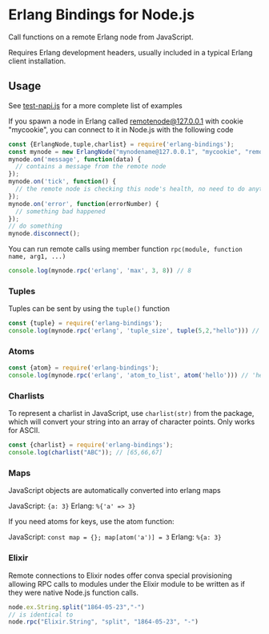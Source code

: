 # Erlang Bindings for Node.js

Call functions on a remote Erlang node from JavaScript.

Requires Erlang development headers, usually included in a typical Erlang
client installation.

## Usage

See [test-napi.js](test-napi.js) for a more complete list of examples

If you spawn a node in Erlang called remotenode@127.0.0.1 with cookie "mycookie",
you can connect to it in Node.js with the following code

```javascript
const {ErlangNode,tuple,charlist} = require('erlang-bindings');
const mynode = new ErlangNode("mynodename@127.0.0.1", "mycookie", "remotenode@127.0.0.1");
mynode.on('message', function(data) {
  // contains a message from the remote node
});
mynode.on('tick', function() {
  // the remote node is checking this node's health, no need to do anything
});
mynode.on('error', function(errorNumber) {
  // something bad happened
});
// do something
mynode.disconnect();
```

You can run remote calls using member function `rpc(module, function name, arg1, ...)`

```javascript
console.log(mynode.rpc('erlang', 'max', 3, 8)) // 8
```

### Tuples

Tuples can be sent by using the `tuple()` function

```javascript
const {tuple} = require('erlang-bindings');
console.log(mynode.rpc('erlang', 'tuple_size', tuple(5,2,"hello"))) // 3
```

### Atoms

```javascript
const {atom} = require('erlang-bindings');
console.log(mynode.rpc('erlang', 'atom_to_list', atom('hello'))) // 'hello'
```


### Charlists

To represent a charlist in JavaScript, use `charlist(str)` from the package,
which will convert your string into an array of character points. Only works
for ASCII.

```javascript
const {charlist} = require('erlang-bindings');
console.log(charlist("ABC")); // [65,66,67]
```

### Maps

JavaScript objects are automatically converted into erlang maps

JavaScript: `{a: 3}`
Erlang: `%{'a' => 3}`

If you need atoms for keys, use the atom function:

JavaScript: `const map = {}; map[atom('a')] = 3`
Erlang: `%{a: 3}`

### Elixir

Remote connections to Elixir nodes offer conva special provisioning allowing
RPC calls to modules under the Elixir module to be written as if they were
native Node.js function calls.

```javascript
node.ex.String.split("1864-05-23","-")
// is identical to
node.rpc("Elixir.String", "split", "1864-05-23", "-")
```

